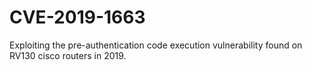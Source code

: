 # CVE-2019-1663
Exploiting the pre-authentication code execution vulnerability found on RV130 cisco routers in 2019.
